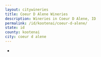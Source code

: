 ```yaml
---
layout: citywineries
title: Coeur D Alene Wineries
description: Wineries in Coeur D Alene, ID
permalink: /id/kootenai/coeur-d-alene/
state: id
county: kootenai
city: coeur d alene
---
```

-
